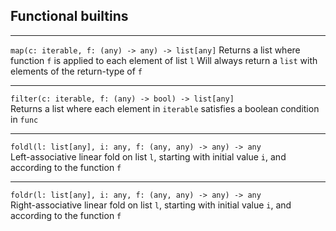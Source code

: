 ## Functional builtins

---

```map(c: iterable, f: (any) -> any) -> list[any]```
Returns a list where function ```f``` is applied to each element of list ```l```
Will always return a ```list``` with elements of the return-type of ```f```

---

```filter(c: iterable, f: (any) -> bool) -> list[any]```<br>
Returns a list where each element in ```iterable``` satisfies a boolean condition 
in ```func```

---

```foldl(l: list[any], i: any, f: (any, any) -> any) -> any```<br>
Left-associative linear fold on list ```l```, starting with initial value ```i```, 
and according to the function ```f```

---

```foldr(l: list[any], i: any, f: (any, any) -> any) -> any```<br>
Right-associative linear fold on list ```l```, starting with initial value ```i```,
and according to the function ```f```